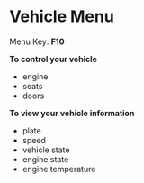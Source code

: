 # Vehicle Menu

Menu Key: **F10**

**To control your vehicle**
- engine
- seats
- doors

**To view your vehicle information**
- plate
- speed
- vehicle state
- engine state
- engine temperature
